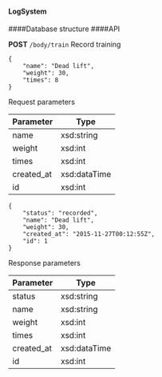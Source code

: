 #### LogSystem
####Database structure
####API

**POST**	`/body/train`	Record training
```
{
	"name": "Dead lift",
	"weight": 30,
	"times": 8
}
```
Request parameters

Parameter | Type
------------ | -------------
name | xsd:string
weight | xsd:int
times | xsd:int
created_at | xsd:dataTime
id | xsd:int
```
{
	"status": "recorded",
	"name": "Dead lift",
	"weight": 30,
	"created_at": "2015-11-27T00:12:55Z",
	"id": 1
}
```
Response parameters

Parameter | Type
------------ | -------------
status | xsd:string
name | xsd:string
weight | xsd:int
times | xsd:int
created_at | xsd:dataTime
id | xsd:int
